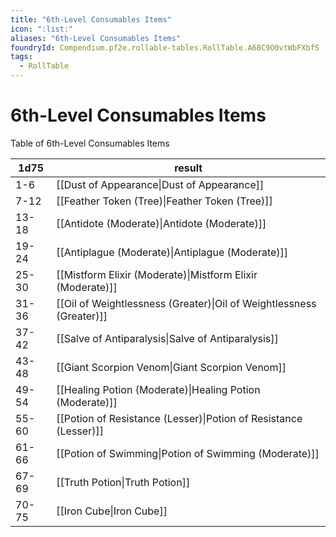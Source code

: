 ```yaml
---
title: "6th-Level Consumables Items"
icon: ":list:"
aliases: "6th-Level Consumables Items"
foundryId: Compendium.pf2e.rollable-tables.RollTable.A68C9O0vtWbFXbfS
tags:
  - RollTable
---
```


# 6th-Level Consumables Items
Table of 6th-Level Consumables Items

| 1d75 | result |
|------|--------|
| 1-6 | [[Dust of Appearance\|Dust of Appearance]] |
| 7-12 | [[Feather Token (Tree)\|Feather Token (Tree)]] |
| 13-18 | [[Antidote (Moderate)\|Antidote (Moderate)]] |
| 19-24 | [[Antiplague (Moderate)\|Antiplague (Moderate)]] |
| 25-30 | [[Mistform Elixir (Moderate)\|Mistform Elixir (Moderate)]] |
| 31-36 | [[Oil of Weightlessness (Greater)\|Oil of Weightlessness (Greater)]] |
| 37-42 | [[Salve of Antiparalysis\|Salve of Antiparalysis]] |
| 43-48 | [[Giant Scorpion Venom\|Giant Scorpion Venom]] |
| 49-54 | [[Healing Potion (Moderate)\|Healing Potion (Moderate)]] |
| 55-60 | [[Potion of Resistance (Lesser)\|Potion of Resistance (Lesser)]] |
| 61-66 | [[Potion of Swimming\|Potion of Swimming (Moderate)]] |
| 67-69 | [[Truth Potion\|Truth Potion]] |
| 70-75 | [[Iron Cube\|Iron Cube]] |
